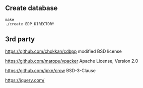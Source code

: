 Create database
---------------

```
make
./create EDP_DIRECTORY
```

3rd party
---------

https://github.com/chokkan/cdbpp
modified BSD license

https://github.com/maropu/vpacker
Apache License, Version 2.0

https://github.com/ipkn/crow
BSD-3-Clause

https://jquery.com/

